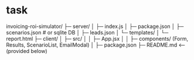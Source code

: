 # task
invoicing-roi-simulator/
├─ server/
│  ├─ index.js
│  ├─ package.json
│  ├─ scenarios.json   # or sqlite DB
│  ├─ leads.json
│  └─ templates/
│     └─ report.html
├─ client/
│  ├─ src/
│  │  ├─ App.jsx
│  │  ├─ components/ (Form, Results, ScenarioList, EmailModal)
│  ├─ package.json
├─ README.md   <-- (provided below)


